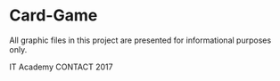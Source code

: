# Card-Game

All graphic files in this project are presented for informational purposes only.

IT Academy CONTACT 2017
